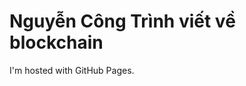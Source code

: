 <!DOCTYPE html>
<html>
<body>
<h1>Nguyễn Công Trình viết về blockchain</h1>
<p>I'm hosted with GitHub Pages.</p>
</body>
</html>
